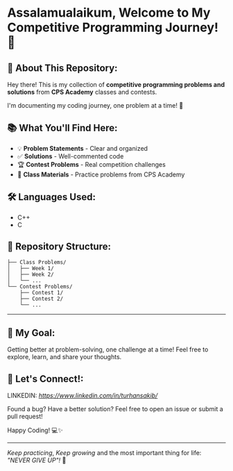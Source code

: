 # Assalamualaikum, Welcome to My Competitive Programming Journey!👋

## 🚀 About This Repository:

Hey there! This is my collection of **competitive programming problems and solutions** from **CPS Academy** classes and contests. 

I'm documenting my coding journey, one problem at a time! 🎯


## 📚 What You'll Find Here:

- 💡 **Problem Statements** - Clear and organized
- ✅ **Solutions** - Well-commented code
- 🏆 **Contest Problems** - Real competition challenges
- 📖 **Class Materials** - Practice problems from CPS Academy


## 🛠️ Languages Used:

- C++
- C

## 📂 Repository Structure:

```
├── Class Problems/
│   ├── Week 1/
│   ├── Week 2/
│   └── ...
└── Contest Problems/
    ├── Contest 1/
    ├── Contest 2/
    └── ...
```

---

## 🎯 My Goal:

Getting better at problem-solving, one challenge at a time! Feel free to explore, learn, and share your thoughts.


## 🤝 Let's Connect!:

LINKEDIN: *https://www.linkedin.com/in/turhansakib/*

Found a bug? Have a better solution? Feel free to open an issue or submit a pull request!

Happy Coding! 💻✨

---

*Keep practicing*, *Keep growing* and the most important thing for life: *"NEVER GIVE UP"!* 🌱
